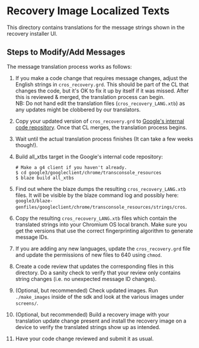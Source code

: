 # Recovery Image Localized Texts

This directory contains translations for the message strings shown in the
recovery installer UI.

## Steps to Modify/Add Messages
The message translation process works as follows:

1. If you make a code change that requires message changes, adjust the English
strings in `cros_recovery.grd`. This should be part of the CL that changes the
code, but it's OK to fix it up by itself if it was missed. After this is
reviewed & merged, the translation process can begin.<br>
NB: Do not hand edit the translation files (`cros_recovery_LANG.xtb`) as
any updates might be clobbered by our translators.

2. Copy your updated version of `cros_recovery.grd` to [Google's internal code
repository](https://cs.corp.google.com/piper///depot/google3/googleclient/chrome/transconsole_resources/strings/cros/cros_recovery.grd).
Once that CL merges, the translation process begins.

3. Wait until the actual translation process finishes (It can take a few weeks
though!).

4. Build all_xtbs target in the Google's internal code repository:
    ```shell
    # Make a g4 client if you haven't already.
    $ cd google3/googleclient/chrome/transconsole_resources
    $ blaze build all_xtbs
    ```

5. Find out where the blaze dumps the resulting `cros_recovery_LANG.xtb`
files. It will be visible by the blaze command log and possibly here:
`google3/blaze-genfiles/googleclient/chrome/transconsole_resources/strings/cros`.

6. Copy the resulting `cros_recovery_LANG.xtb` files which contain the
translated strings into your Chromium OS local branch. Make sure you get the
versions that use the correct fingerprinting algorithm to generate message IDs.

7. If you are adding any new languages, update the `cros_recovery.grd` file and
update the permissions of new files to 640 using `chmod`.

8. Create a code review that updates the corresponding files in this
directory. Do a sanity check to verify that your review only contains string
changes (i.e. no unexpected message ID changes).

9. (Optional, but recommended) Check updated images. Run `./make_images`
inside of the sdk and look at the various images under `screens/`.

10. (Optional, but recommended)  Build a recovery image with your translation
update change present and install the recovery image on a device to verify the
translated strings show up as intended.

11. Have your code change reviewed and submit it as usual.
